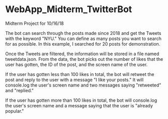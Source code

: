 # WebApp_Midterm_TwitterBot
Midterm Project for 10/16/18

The bot can search through the posts made since 2018 and get the Tweets with the keyword "NYU." You can define as many posts you want to search for as possible. In this example, I searched for 20 posts for demonstration.

Once the Tweets are filtered, the information will be stored in a file named tweetdata.json. From the data, the bot picks out the number of likes that the user has gotten, the ID of the post, and the screen name of the user.

If the user has gotten less than 100 likes in total, the bot will retweet the post and reply to the user with a message "I like your posts." It will console.log the user's screen name and two messages saying "retweeted" and "replied."

If the user has gotten more than 100 likes in total, the bot will console.log the user's screen name and a message saying that the user is "already popular."
